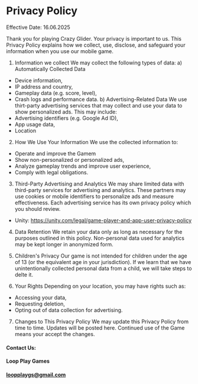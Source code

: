 # Privacy Policy
Effective Date: 16.06.2025

Thank you for playing Crazy Glider. Your privacy is important to us. This Privacy Policy explains how we collect, use, disclose, and safeguard your information when you use our mobile game.

1. Information we collect 
We may collect the following types of data:
a) Automatically Collected Data
- Device information,
- IP address and country,
- Gameplay data (e.g. score, level),
- Crash logs and performance data.
b) Advertising-Related Data
We use thirt-party advertising services that may collect and use your data to show personalized ads. This may include:
- Advertising identifiers (e.g. Google Ad ID),
- App usage data,
- Location

2. How We Use Your Information 
We use the collected information to:
- Operate and improve the Gamem
- Show non-personalized or personalized ads,
- Analyze gameplay trends and improve user experience,
- Comply with legal obligations.

3. Third-Party Advertising and Analytics 
We may share limited data with third-party services for advertising and analytics. These partners may use cookies or mobile identifiers to personalize ads and measure effectiveness.
Each advertising service has its own privacy policy which you should review.
- Unity: https://unity.com/legal/game-player-and-app-user-privacy-policy

4. Data Retention 
We retain your data only as long as necessary for the purposes outlined in this policy. Non-personal data used for analytics may be kept longer in anonymized form.

5. Children's Privacy 
Our game is not intended for children under the age of 13 (or the equivalent age in your jurisdiction). If we learn that we have unintentionally collected personal data from a child, we will take steps to delte it.

6. Your Rights 
Depending on your location, you may have rights such as:
- Accessing your data,
- Requesting deletion,
- Opting out of data collection for advertising.

7. Changes to This Privacy Policy 
We may update this Privacy Policy from time to time. Updates will be posted here. Continued use of the Game means your accept the changes.

#### Contact Us:
#### Loop Play Games
#### loopplaygs@gmail.com
